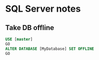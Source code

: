 # SQL Server notes

## Take DB offline

```sql
USE [master]
GO
ALTER DATABASE [MyDatabase] SET OFFLINE
GO
```
